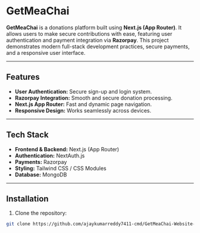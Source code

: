 # GetMeaChai

**GetMeaChai** is a donations platform built using **Next.js (App Router)**. It allows users to make secure contributions with ease, featuring user authentication and payment integration via **Razorpay**. This project demonstrates modern full-stack development practices, secure payments, and a responsive user interface.

---

## Features

- **User Authentication:** Secure sign-up and login system.
- **Razorpay Integration:** Smooth and secure donation processing.
- **Next.js App Router:** Fast and dynamic page navigation.
- **Responsive Design:** Works seamlessly across devices.

---

## Tech Stack

- **Frontend & Backend:** Next.js (App Router)
- **Authentication:** NextAuth.js 
- **Payments:** Razorpay
- **Styling:** Tailwind CSS / CSS Modules
- **Database:** MongoDB

---

## Installation

1. Clone the repository:

```bash
git clone https://github.com/ajaykumarreddy7411-cmd/GetMeaChai-Website-NextJs.git
```
